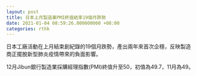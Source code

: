 ```yaml
---
layout: post
title: 日本上月製造業PMI終值結束19個月跌勢
date: 2021-01-04 08:59:26.000000000 +08:00
categories: rthk
---
```


日本工廠活動在上月結束創紀錄的19個月跌勢，產出兩年來首次企穩，反映製造商正擺脫新型肺炎疫情帶來的負面影響。

12月Jibun銀行製造業採購經理指數(PMI)終值升至50，初值為49.7，11月為49。
